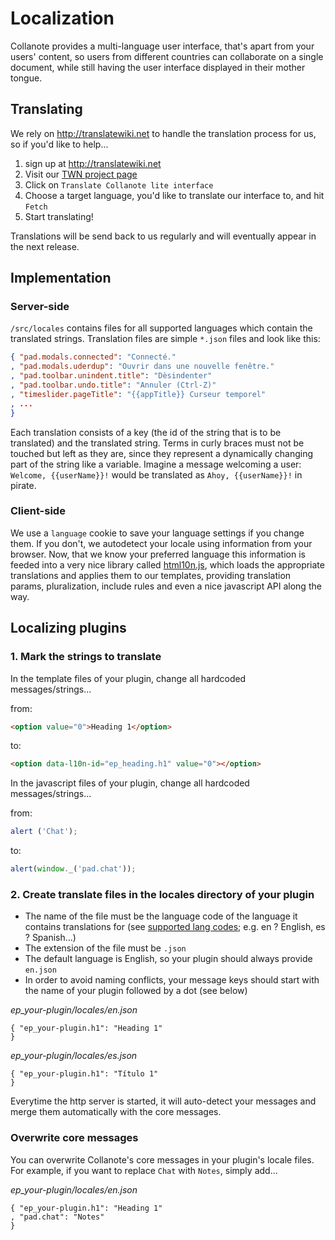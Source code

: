 # Localization
Collanote provides a  multi-language user interface, that's apart from your users' content, so users from different countries can collaborate on a single document, while still having the user interface displayed in their mother tongue.


## Translating
We rely on http://translatewiki.net to handle the translation process for us, so if you'd like to help...

1. sign up at http://translatewiki.net
2. Visit our [TWN project page](https://translatewiki.net/wiki/Translating:Collanote_lite)
3. Click on `Translate Collanote lite interface`
4. Choose a target language, you'd like to translate our interface to, and hit `Fetch`
5. Start translating!

Translations will be send back to us regularly and will eventually appear in the next release.

## Implementation

### Server-side
`/src/locales` contains files for all supported languages which contain the translated strings. Translation files are simple `*.json` files and look like this:

```json
{ "pad.modals.connected": "Connecté."
, "pad.modals.uderdup": "Ouvrir dans une nouvelle fenêtre."
, "pad.toolbar.unindent.title": "Dèsindenter"
, "pad.toolbar.undo.title": "Annuler (Ctrl-Z)"
, "timeslider.pageTitle": "{{appTitle}} Curseur temporel"
, ...
}
```

Each translation consists of a key (the id of the string that is to be translated) and the translated string. Terms in curly braces must not be touched but left as they are, since they represent a dynamically changing part of the string like a variable. Imagine a message welcoming a user: `Welcome, {{userName}}!` would be translated as `Ahoy, {{userName}}!` in pirate.

### Client-side
We use a `language` cookie to save your language settings if you change them. If you don't, we autodetect your locale using information from your browser. Now, that we know your preferred language this information is feeded into a very nice library called [html10n.js](https://github.com/marcelklehr/html10n.js), which loads the appropriate translations and applies them to our templates, providing translation params, pluralization, include rules and even a nice javascript API along the way.



## Localizing plugins

### 1. Mark the strings to translate

In the template files of your plugin, change all hardcoded messages/strings...

from:
```html
<option value="0">Heading 1</option>
```
to:
```html
<option data-l10n-id="ep_heading.h1" value="0"></option>
```

In the javascript files of your plugin, change all hardcoded messages/strings...

from:
```js
alert ('Chat');
```
to:
```js
alert(window._('pad.chat'));
```
### 2. Create translate files in the locales directory of your plugin

* The name of the file must be the language code of the language it contains translations for (see [supported lang codes](http://joker-x.github.com/languages4translatewiki/test/); e.g. en ? English, es ? Spanish...)
* The extension of the file must be `.json`
* The default language is English, so your plugin should always provide `en.json`
* In order to avoid naming conflicts, your message keys should start with the name of your plugin followed by a dot (see below)

*ep_your-plugin/locales/en.json*
```
{ "ep_your-plugin.h1": "Heading 1"
}
```

*ep_your-plugin/locales/es.json*
```
{ "ep_your-plugin.h1": "Título 1"
}
```

Everytime the http server is started, it will auto-detect your messages and merge them automatically with the core messages.

### Overwrite core messages

You can overwrite Collanote's core messages in your plugin's locale files.
For example, if you want to replace `Chat` with `Notes`, simply add...

*ep_your-plugin/locales/en.json*
```
{ "ep_your-plugin.h1": "Heading 1"
, "pad.chat": "Notes"
}
```

